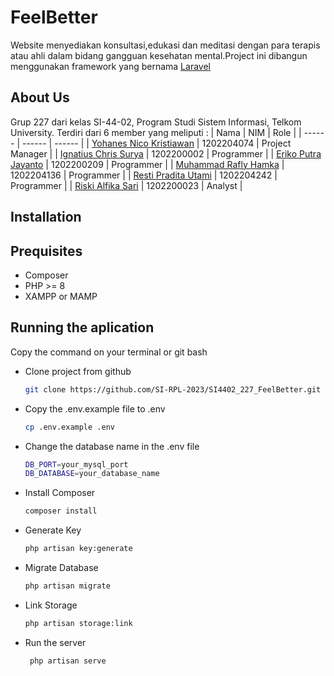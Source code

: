 # FeelBetter
Website menyediakan konsultasi,edukasi dan meditasi dengan para terapis atau ahli dalam bidang gangguan kesehatan mental.Project ini dibangun menggunakan framework yang bernama [Laravel](https://laravel.com/) 

## About Us
Grup 227 dari kelas SI-44-02, Program Studi Sistem Informasi, Telkom University. Terdiri dari 6 member yang meliputi :
| Nama | NIM | Role |
| ------ | ------ | ------ |
| [Yohanes Nico Kristiawan](https://www.instagram.com/yohanes_nick/) | 1202204074 | Project Manager |
| [Ignatius Chris Surya](https://www.instagram.com/ignchrist/) | 1202200002 | Programmer |
| [Eriko Putra Jayanto](https://www.instagram.com/erikoputraj/) | 1202200209 | Programmer |
| [Muhammad Rafly Hamka](https://www.instagram.com/hamka_rafly/) | 1202204136 | Programmer |
| [Resti Pradita Utami](https://www.instagram.com/resttam23/) | 1202204242 | Programmer |
| [Riski Alfika Sari](https://www.instagram.com/riskialff/) | 1202200023 | Analyst |

## Installation
## Prequisites
- Composer
- PHP >= 8
- XAMPP or MAMP

## Running the aplication
Copy the command on your terminal or git bash
- Clone project from github

   ```sh
   git clone https://github.com/SI-RPL-2023/SI4402_227_FeelBetter.git 

- Copy the .env.example file to .env

   ```sh
   cp .env.example .env

- Change the database name in the .env file

   ```sh
   DB_PORT=your_mysql_port
   DB_DATABASE=your_database_name

- Install Composer

   ```sh
   composer install

- Generate Key

   ```sh
   php artisan key:generate

- Migrate Database

   ```sh
   php artisan migrate
   
- Link Storage

   ```sh
   php artisan storage:link

- Run the server

   ```sh
    php artisan serve
